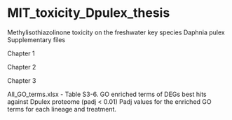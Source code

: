 # MIT_toxicity_Dpulex_thesis

Methylisothiazolinone toxicity on the freshwater key species Daphnia pulex
Supplementary files

Chapter 1

Chapter 2

Chapter 3

  All_GO_terms.xlsx - Table S3-6. GO enriched terms of DEGs best hits against Dpulex proteome (padj < 0.01)
                      Padj values for the enriched GO terms for each lineage and treatment.
